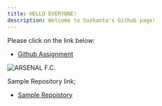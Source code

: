 ```yaml
---
title: HELLO EVERYONE!
description: Welcome to Sushanta's Github page! 
---
```


Please click on the link below:

- [Github Assignment](/SampleData/index.md)



 ![ARSENAL F.C.](/SampleData/arsenal.jpg)


Sample Repository link;
- [Sample Repoistory](https://github.com/sbbshrestha/sample)






